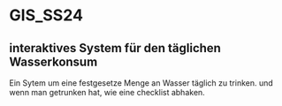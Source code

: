 # GIS_SS24
## interaktives System für den täglichen Wasserkonsum
Ein Sytem um eine festgesetze Menge an Wasser täglich zu trinken. und wenn man getrunken hat, wie eine checklist abhaken.